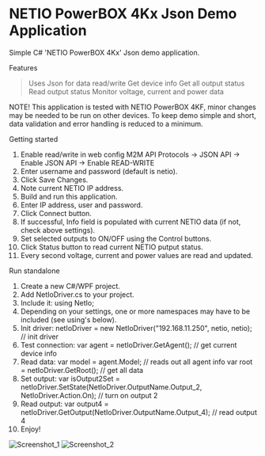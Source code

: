 # NETIO PowerBOX 4Kx Json Demo Application
Simple C# 'NETIO PowerBOX 4Kx' Json demo application.

Features
> Uses Json for data read/write
> Get device info
> Get all output status
> Read output status 
> Monitor voltage, current and power data


NOTE!
This application is tested with NETIO PowerBOX 4KF, minor changes may be needed to be run on other devices.
To keep demo simple and short, data validation and error handling is reduced to a minimum.


Getting started                   
 1. Enable read/write in web config M2M API Protocols -> JSON API -> Enable JSON API -> Enable READ-WRITE
 2. Enter username and password (default is netio).
 3. Click Save Changes.
 4. Note current NETIO IP address.
 5. Build and run this application.
 6. Enter IP address, user and password.
 7. Click Connect button.
 8. If successful, Info field is populated with current NETIO data (if not, check above settings).
 9. Set selected outputs to ON/OFF using the Control buttons.
10. Click Status button to read current NETIO putput status.
11. Every second voltage, current and power values are read and updated.


Run standalone
 1. Create a new C#/WPF project.
 2. Add NetIoDriver.cs to your project.
 3. Include it: using NetIo;
 4. Depending on your settings, one or more namespaces may have to be included (see using's below).
 5. Init driver:  netIoDriver = new NetIoDriver("192.168.11.250", netio, netio); // init driver
 6. Test connection: var agent = netIoDriver.GetAgent(); // get current device info
 7. Read data:
    var model = agent.Model;            // reads out all agent info
    var root = netIoDriver.GetRoot();   // get all data
 8. Set output:
    var isOutput2Set = netIoDriver.SetState(NetIoDriver.OutputName.Output_2, NetIoDriver.Action.On); // turn on output 2
 9. Read output:
    var output4 = netIoDriver.GetOutput(NetIoDriver.OutputName.Output_4); // read output 4
10. Enjoy!


![Screenshot_1](https://user-images.githubusercontent.com/25680930/114856522-8045db00-9de7-11eb-9c6b-400b2b94f383.jpg)
![Screenshot_2](https://user-images.githubusercontent.com/25680930/114856536-82a83500-9de7-11eb-9fe8-b67658009d73.jpg)
